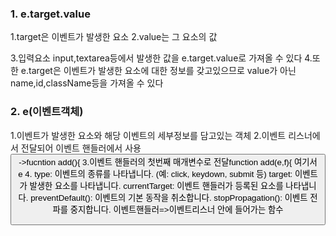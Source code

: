### 1. e.target.value
1.target은 이벤트가 발생한 요소
2.value는 그 요소의 값

3.입력요소 input,textarea등에서 발생한 값을 e.target.value로 가져올 수 있다
4.또한 e.target은 이벤트가 발생한 요소에 대한 정보를 갖고있으므로 value가 아닌 name,id,className등을 가져올 수 있다

### 2. e(이벤트객체)

1.이벤트가 발생한 요소와 해당 이벤트의 세부정보를 담고있는 객체
2.이벤트 리스너에서 전달되어 이벤트 핸들러에서 사용 <button onClick={add}/>->fucntion add(){
3.이벤트 핸들러의 첫번째 매개변수로 전달function add(e,f){ 여기서 e
4.
type: 이벤트의 종류를 나타냅니다. (예: click, keydown, submit 등)
target: 이벤트가 발생한 요소를 나타냅니다.
currentTarget: 이벤트 핸들러가 등록된 요소를 나타냅니다.
preventDefault(): 이벤트의 기본 동작을 취소합니다.
stopPropagation(): 이벤트 전파를 중지합니다.
이벤트핸들러=>이벤트리스너 안에 들어가는 함수

